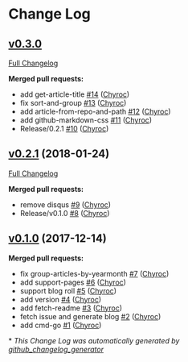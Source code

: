 # Change Log

## [v0.3.0](https://github.com/Chyroc/generate_blog_by_issues/tree/HEAD)

[Full Changelog](https://github.com/Chyroc/generate_blog_by_issues/compare/v0.2.1...HEAD)

**Merged pull requests:**

- add get-article-title [\#14](https://github.com/Chyroc/generate_blog_by_issues/pull/14) ([Chyroc](https://github.com/Chyroc))
- fix sort-and-group [\#13](https://github.com/Chyroc/generate_blog_by_issues/pull/13) ([Chyroc](https://github.com/Chyroc))
- add article-from-repo-and-path [\#12](https://github.com/Chyroc/generate_blog_by_issues/pull/12) ([Chyroc](https://github.com/Chyroc))
- add github-markdown-css [\#11](https://github.com/Chyroc/generate_blog_by_issues/pull/11) ([Chyroc](https://github.com/Chyroc))
- Release/0.2.1 [\#10](https://github.com/Chyroc/generate_blog_by_issues/pull/10) ([Chyroc](https://github.com/Chyroc))

## [v0.2.1](https://github.com/Chyroc/generate_blog_by_issues/tree/v0.2.1) (2018-01-24)
[Full Changelog](https://github.com/Chyroc/generate_blog_by_issues/compare/v0.1.0...v0.2.1)

**Merged pull requests:**

- remove disqus [\#9](https://github.com/Chyroc/generate_blog_by_issues/pull/9) ([Chyroc](https://github.com/Chyroc))
- Release/v0.1.0 [\#8](https://github.com/Chyroc/generate_blog_by_issues/pull/8) ([Chyroc](https://github.com/Chyroc))

## [v0.1.0](https://github.com/Chyroc/generate_blog_by_issues/tree/v0.1.0) (2017-12-14)
**Merged pull requests:**

- fix group-articles-by-yearmonth [\#7](https://github.com/Chyroc/generate_blog_by_issues/pull/7) ([Chyroc](https://github.com/Chyroc))
- add support-pages [\#6](https://github.com/Chyroc/generate_blog_by_issues/pull/6) ([Chyroc](https://github.com/Chyroc))
- support blog roll [\#5](https://github.com/Chyroc/generate_blog_by_issues/pull/5) ([Chyroc](https://github.com/Chyroc))
- add version [\#4](https://github.com/Chyroc/generate_blog_by_issues/pull/4) ([Chyroc](https://github.com/Chyroc))
- add fetch-readme [\#3](https://github.com/Chyroc/generate_blog_by_issues/pull/3) ([Chyroc](https://github.com/Chyroc))
- fetch issue and generate blog [\#2](https://github.com/Chyroc/generate_blog_by_issues/pull/2) ([Chyroc](https://github.com/Chyroc))
- add cmd-go [\#1](https://github.com/Chyroc/generate_blog_by_issues/pull/1) ([Chyroc](https://github.com/Chyroc))



\* *This Change Log was automatically generated by [github_changelog_generator](https://github.com/skywinder/Github-Changelog-Generator)*